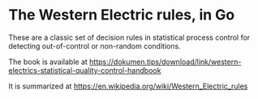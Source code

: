 # The Western Electric rules, in Go

These are a classic set of decision rules in statistical process control for detecting out-of-control or non-random conditions.

The book is available at https://dokumen.tips/download/link/western-electrics-statistical-quality-control-handbook

It is summarized at https://en.wikipedia.org/wiki/Western_Electric_rules